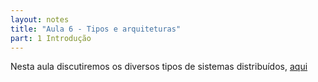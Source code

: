 ```yaml
---
layout: notes
title: "Aula 6 - Tipos e arquiteturas"
part: 1 Introdução
---
```


Nesta aula discutiremos os diversos tipos de sistemas distribuídos, [aqui](https://lasarojc.github.io/ds_notes/notes/intro/4_tipos.html)
